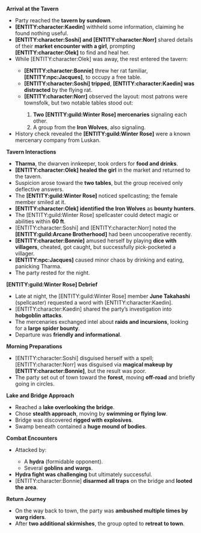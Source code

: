 <p><strong>Arrival at the Tavern</strong></p>
<ul>
<li>Party reached the <strong>tavern by sundown</strong>.</li>
<li><strong>[ENTITY:character:Kaedin]</strong> withheld some information, claiming he found nothing useful.</li>
<li><strong>[ENTITY:character:Soshi] and [ENTITY:character:Norr]</strong> shared details of their <strong>market encounter with a girl</strong>, prompting <strong>[ENTITY:character:Olek]</strong> to find and heal her.</li>
<li>While [ENTITY:character:Olek] was away, the rest entered the tavern:</li>
<ul>
<li><strong>[ENTITY:character:Bonnie]</strong> threw her rat familiar, <strong>[ENTITY:npc:Jacques]</strong>, to occupy a free table.</li>
<li><strong>[ENTITY:character:Soshi] tripped</strong>, <strong>[ENTITY:character:Kaedin] was distracted</strong> by the flying rat.</li>
<li><strong>[ENTITY:character:Norr]</strong> observed the layout: most patrons were townsfolk, but two notable tables stood out:</li>
<ol>
<li><strong>Two [ENTITY:guild:Winter Rose] mercenaries</strong> signaling each other.</li>
<li>A group from the <strong>Iron Wolves</strong>, also signaling.</li>
</ol>
</ul>
<li>History check revealed the <strong>[ENTITY:guild:Winter Rose]</strong> were a known mercenary company from Luskan.</li>
</ul>
<p><strong>Tavern Interactions</strong></p>
<ul>
<li><strong>Tharma</strong>, the dwarven innkeeper, took orders for <strong>food and drinks</strong>.</li>
<li><strong>[ENTITY:character:Olek] healed the girl</strong> in the market and returned to the tavern.</li>
<li>Suspicion arose toward the <strong>two tables</strong>, but the group received only deflective answers.</li>
<li>The <strong>[ENTITY:guild:Winter Rose]</strong> noticed spellcasting; the female member smiled at it.</li>
<li><strong>[ENTITY:character:Olek] identified the Iron Wolves</strong> as <strong>bounty hunters</strong>.</li>
<li>The [ENTITY:guild:Winter Rose] spellcaster could detect magic or abilities within <strong>60 ft</strong>.</li>
<li>[ENTITY:character:Soshi] and [ENTITY:character:Norr] noted the <strong>[ENTITY:guild:Arcane Brotherhood]</strong> had been uncooperative recently.</li>
<li><strong>[ENTITY:character:Bonnie]</strong> amused herself by playing <strong>dice with villagers</strong>, cheated, got caught, but successfully pick-pocketed a villager.</li>
<li><strong>[ENTITY:npc:Jacques]</strong> caused minor chaos by drinking and eating, panicking Tharma.</li>
<li>The party rested for the night.</li>
</ul>
<p><strong>[ENTITY:guild:Winter Rose] Debrief</strong></p>
<ul>
<li>Late at night, the [ENTITY:guild:Winter Rose] member <strong>June Takahashi</strong> (spellcaster) requested a word with [ENTITY:character:Kaedin].</li>
<li>[ENTITY:character:Kaedin] shared the party&rsquo;s investigation into <strong>hobgoblin attacks</strong>.</li>
<li>The mercenaries exchanged intel about <strong>raids and incursions</strong>, looking for a <strong>large spider bounty</strong>.</li>
<li>Departure was <strong>friendly and informational</strong>.</li>
</ul>
<p><strong>Morning Preparations</strong></p>
<ul>
<li>[ENTITY:character:Soshi] disguised herself with a spell; [ENTITY:character:Norr] was disguised via <strong>magical makeup by [ENTITY:character:Bonnie]</strong>, but the result was poor.</li>
<li>The party set out of town toward the <strong>forest</strong>, moving <strong>off-road</strong> and briefly going in circles.</li>
</ul>
<p><strong>Lake and Bridge Approach</strong></p>
<ul>
<li>Reached a <strong>lake overlooking the bridge</strong>.</li>
<li>Chose <strong>stealth approach</strong>, moving by <strong>swimming or flying low</strong>.</li>
<li>Bridge was discovered <strong>rigged with explosives</strong>.</li>
<li>Swamp beneath contained a <strong>huge mound of bodies</strong>.</li>
</ul>
<p><strong>Combat Encounters</strong></p>
<ul>
<li>Attacked by:</li>
<ul>
<li>A <strong>hydra</strong> (formidable opponent).</li>
<li>Several <strong>goblins and wargs</strong>.</li>
</ul>
<li><strong>Hydra fight was challenging</strong> but ultimately successful.</li>
<li>[ENTITY:character:Bonnie] <strong>disarmed all traps</strong> on the bridge and <strong>looted the area</strong>.</li>
</ul>
<p><strong>Return Journey</strong></p>
<ul>
<li>On the way back to town, the party was <strong>ambushed multiple times by warg riders</strong>.</li>
<li>After <strong>two additional skirmishes</strong>, the group opted to <strong>retreat to town</strong>.</li>
</ul>
